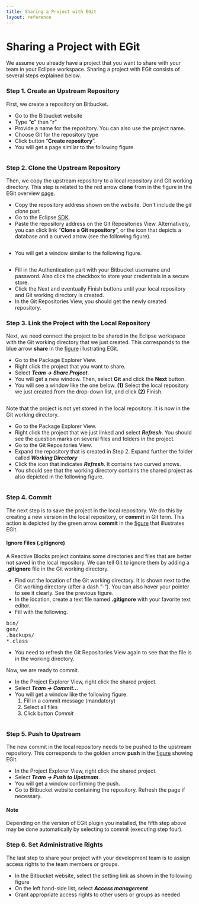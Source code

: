 ```yaml
---
title: Sharing a Project with EGit
layout: reference
---
```



<h1><a name="sharing_a_project_with_egit" id="sharing_a_project_with_egit">Sharing a Project with EGit</a></h1>
<div class="level1">

<p>

We assume you already have a project that you want to share with your team in your Eclipse workspace. Sharing a project with EGit consists of several steps explained below.
</p>

</div>
<!-- SECTION "Sharing a Project with EGit" [1-217] -->
<h3><a name="step_1_create_an_upstream_repository" id="step_1_create_an_upstream_repository">Step 1. Create an Upstream Repository</a></h3>
<div class="level3">

<p>

First, we create a repository on Bitbucket.

</p>
<ul>
<li class="level1"><div class="li"> Go to the Bitbucket website</div>
</li>
<li class="level1"><div class="li"> Type “<strong>c</strong>” then “<strong>r</strong>”</div>
</li>
<li class="level1"><div class="li"> Provide a name for the repository. You can also use the project name.</div>
</li>
<li class="level1"><div class="li"> Choose Git for the repository type</div>
</li>
<li class="level1"><div class="li"> Click button “<strong>Create repository</strong>”.</div>
</li>
<li class="level1"><div class="li"> You will get a page similar to the following figure.</div>
</li>
</ul>

<p>

<a href="/_detail/doc/new-repo-bitbucket2.jpg?id=doc%3Aegit_sharing_project" class="media" title="doc:new-repo-bitbucket2.jpg"><img src="/_media/doc/new-repo-bitbucket2.jpg" class="media" alt="" /></a>
</p>

</div>
<!-- SECTION "Step 1. Create an Upstream Repository" [218-621] -->
<h3><a name="step_2_clone_the_upstream_repository" id="step_2_clone_the_upstream_repository">Step 2. Clone the Upstream Repository</a></h3>
<div class="level3">

<p>

Then, we copy the upstream repository to a local repository and Git working directory. This step is related to the red arrow <strong>clone</strong> from in the figure in the EGit overview <a href="/doc/using_egit#working_directory" class="wikilink1" title="doc:using_egit">page</a>.

</p>
<ul>
<li class="level1"><div class="li"> Copy the repository address shown on the website. Don&#039;t include the <em>git clone</em> part</div>
</li>
<li class="level1"><div class="li"> Go to the Eclipse <acronym title="Software Development Kit">SDK</acronym>.</div>
</li>
<li class="level1"><div class="li"> Paste the repository address on the Git Repositories View. Alternatively, you can click link “<strong>Clone a Git repository</strong>”, or the icon that depicts a database and a curved arrow (see the following figure).</div>
</li>
</ul>

<p>

<a href="/_detail/doc/egit-7.jpg?id=doc%3Aegit_sharing_project" class="media" title="doc:egit-7.jpg"><img src="/_media/doc/egit-7.jpg" class="media" alt="" /></a>

</p>
<ul>
<li class="level1"><div class="li"> You will get a window similar to the following figure.</div>
</li>
</ul>

<p>

<a href="/_detail/doc/egit-8.jpg?id=doc%3Aegit_sharing_project" class="media" title="doc:egit-8.jpg"><img src="/_media/doc/egit-8.jpg" class="media" alt="" /></a>

</p>
<ul>
<li class="level1"><div class="li"> Fill in the Authentication part with your Bitbucket username and password. Also click the checkbox to store your credentials in a secure store.</div>
</li>
<li class="level1"><div class="li"> Click the Next and eventually Finish buttons until your local repository and Git working directory is created.</div>
</li>
<li class="level1"><div class="li"> In the Git Repositories View, you should get the newly created repository.</div>
</li>
</ul>

</div>
<!-- SECTION "Step 2. Clone the Upstream Repository" [622-1665] -->
<h3><a name="step_3_link_the_project_with_the_local_repository" id="step_3_link_the_project_with_the_local_repository">Step 3. Link the Project with the Local Repository</a></h3>
<div class="level3">

<p>

Next, we need connect the project to be shared in the Eclipse workspace with the Git working directory that we just created. This corresponds to the blue arrow <strong>share</strong> in the <a href="/doc/using_egit#working_directory" class="wikilink1" title="doc:using_egit">figure</a> illustrating EGit.

</p>
<ul>
<li class="level1"><div class="li"> Go to the Package Explorer View.</div>
</li>
<li class="level1"><div class="li"> Right click the project that you want to share.</div>
</li>
<li class="level1"><div class="li"> Select <em><strong>Team → Share Project</strong></em>.</div>
</li>
<li class="level1"><div class="li"> You will get a new window. Then, select <strong>Git</strong> and click the <strong>Next</strong> button.</div>
</li>
<li class="level1"><div class="li"> You will see a window like the one below. <strong>(1)</strong> Select the local repository we just created from the drop-down list, and click <strong>(2)</strong> Finish.</div>
</li>
</ul>

<p>

<a href="/_detail/doc/egit-9.jpg?id=doc%3Aegit_sharing_project" class="media" title="doc:egit-9.jpg"><img src="/_media/doc/egit-9.jpg" class="media" alt="" /></a>
</p>

<p>
Note that the project is not yet stored in the local repository. It is now in the Git working directory.

</p>
<ul>
<li class="level1"><div class="li"> Go to the Package Explorer View.</div>
</li>
<li class="level1"><div class="li"> Right click the project that we just linked and select <em><strong>Refresh</strong></em>. You should see the question marks on several files and folders in the project.</div>
</li>
<li class="level1"><div class="li"> Go to the Git Repositories View.</div>
</li>
<li class="level1"><div class="li"> Expand the repository that is created in Step 2. Expand further the folder called <em><strong>Working Directory</strong></em></div>
</li>
<li class="level1"><div class="li"> Click the icon that indicates <em><strong>Refresh</strong></em>. It contains two curved arrows.</div>
</li>
<li class="level1"><div class="li"> You should see that the working directory contains the shared project as also depicted in the following figure.</div>
</li>
</ul>

<p>
<a href="/_detail/doc/egit-10d.jpg?id=doc%3Aegit_sharing_project" class="media" title="doc:egit-10d.jpg"><img src="/_media/doc/egit-10d.jpg" class="media" alt="" /></a>
</p>

</div>
<!-- SECTION "Step 3. Link the Project with the Local Repository" [1666-3025] -->
<h3><a name="step_4_commit" id="step_4_commit">Step 4. Commit</a></h3>
<div class="level3">

<p>

The next step is to save the project in the local repository. We do this by creating a new version in the local repository, or <strong>commit</strong> in Git term. This action is depicted by the green arrow <strong>commit</strong> in the <a href="/doc/using_egit#working_directory" class="wikilink1" title="doc:using_egit">figure</a> that illustrates EGit.
</p>

</div>

<h4><a name="ignore_files_gitignore" id="ignore_files_gitignore">Ignore Files (.gitignore)</a></h4>
<div class="level4">

<p>
A Reactive Blocks project contains some directories and files that are better not saved in the local repository. We can tell Git to ignore them by adding a <strong>.gitignore</strong> file in the Git working directory.

</p>
<ul>
<li class="level1"><div class="li"> Find out the location of the Git working directory. It is shown next to the Git working directory (after a dash ”-”). You can also hover your pointer to see it clearly. See the previous figure.</div>
</li>
<li class="level1"><div class="li"> In the location, create a text file named <strong>.gitignore</strong> with your favorite text editor.</div>
</li>
<li class="level1"><div class="li"> Fill with the following.</div>
</li>
</ul>
<pre class="code">
bin/
gen/
.backups/
*.class
</pre>
<ul>
<li class="level1"><div class="li"> You need to refresh the Git Repositories View again to see that the file is in the working directory.</div>
</li>
</ul>

<p>

Now, we are ready to commit. 

</p>
<ul>
<li class="level1"><div class="li"> In the Project Explorer View, right click the shared project.</div>
</li>
<li class="level1"><div class="li"> Select <em><strong>Team → Commit…</strong></em></div>
</li>
<li class="level1"><div class="li"> You will get a window like the following figure.</div>
<ol>
<li class="level2"><div class="li"> Fill in a commit message (mandatory)</div>
</li>
<li class="level2"><div class="li"> Select all files</div>
</li>
<li class="level2"><div class="li"> Click button <em>Commit</em></div>
</li>
</ol>
</li>
</ul>

<p>

<a href="/_detail/doc/egit-11.jpg?id=doc%3Aegit_sharing_project" class="media" title="doc:egit-11.jpg"><img src="/_media/doc/egit-11.jpg" class="media" alt="" /></a>
</p>

</div>
<!-- SECTION "Step 4. Commit" [3026-4352] -->
<h3><a name="step_5_push_to_upstream" id="step_5_push_to_upstream">Step 5. Push to Upstream</a></h3>
<div class="level3">

<p>

The new commit in the local repository needs to be pushed to the upstream repository. This corresponds to the golden arrow <strong>push</strong> in the <a href="/doc/using_egit#working_directory" class="wikilink1" title="doc:using_egit">figure</a> showing EGit.

</p>
<ul>
<li class="level1"><div class="li"> In the Project Explorer View, right click the shared project.</div>
</li>
<li class="level1"><div class="li"> Select <em><strong>Team → Push to Upstream</strong></em>.</div>
</li>
<li class="level1"><div class="li"> You will get a window confirming the push.</div>
</li>
<li class="level1"><div class="li"> Go to Bitbucket website containing the repository. Refresh the page if necessary.</div>
</li>
</ul>

</div>

<h4><a name="note" id="note">Note</a></h4>
<div class="level4">

<p>
Depending on the version of EGit plugin you installed, the fifth step above may be done automatically by selecting to commit (executing step four).
</p>

</div>
<!-- SECTION "Step 5. Push to Upstream" [4353-4994] -->
<h3><a name="step_6_set_administrative_rights" id="step_6_set_administrative_rights">Step 6. Set Administrative Rights</a></h3>
<div class="level3">

<p>

The last step to share your project with your development team is to assign access rights to the team members or groups.

</p>
<ul>
<li class="level1"><div class="li"> In the Bitbucket website, select the setting link as shown in the following figure</div>
</li>
<li class="level1"><div class="li"> On the left hand-side list, select <em><strong>Access management</strong></em></div>
</li>
<li class="level1"><div class="li"> Grant appropriate access rights to other users or groups as needed</div>
</li>
</ul>

<p>

<a href="/_detail/doc/sharing-bitbucket.jpg?id=doc%3Aegit_sharing_project" class="media" title="doc:sharing-bitbucket.jpg"><img src="/_media/doc/sharing-bitbucket.jpg" class="media" alt="" /></a>
</p>

</div>
<!-- SECTION "Step 6. Set Administrative Rights" [4995-] -->
